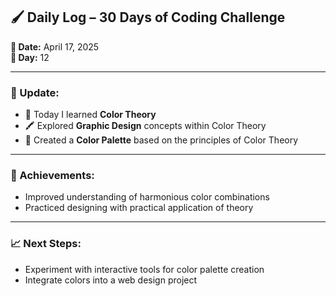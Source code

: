 ## 🖌️ Daily Log – 30 Days of Coding Challenge

**📅 Date:** April 17, 2025  
**🔢 Day:** 12  

---

### 🌈 Update:
- 🎨 Today I learned **Color Theory**  
- 🖍️ Explored **Graphic Design** concepts within Color Theory  
- 🧩 Created a **Color Palette** based on the principles of Color Theory  

---

### 🚀 Achievements:
- Improved understanding of harmonious color combinations  
- Practiced designing with practical application of theory  

---

### 📈 Next Steps:
- Experiment with interactive tools for color palette creation  
- Integrate colors into a web design project  
